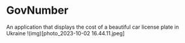 # GovNumber
An application that displays the cost of a beautiful car license plate in Ukraine
!(img)[photo_2023-10-02 16.44.11.jpeg]

